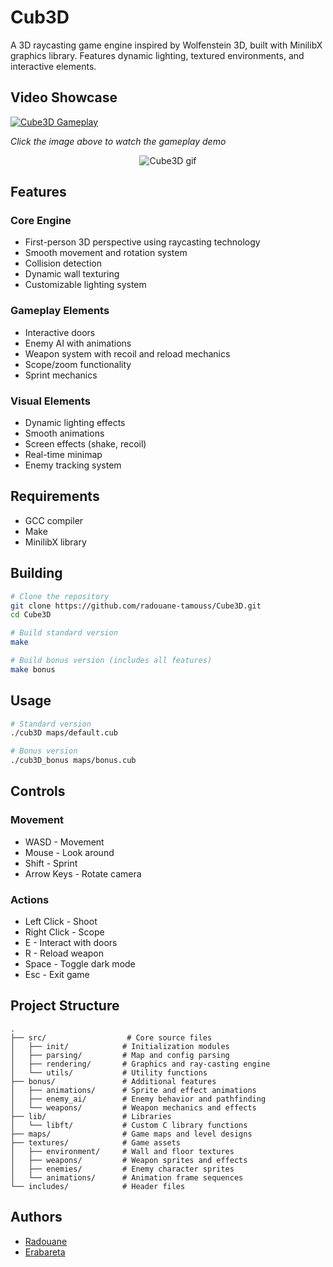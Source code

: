 # Cub3D

A 3D raycasting game engine inspired by Wolfenstein 3D, built with MinilibX graphics library. Features dynamic lighting, textured environments, and interactive elements.

## Video Showcase

[![Cube3D Gameplay](https://img.youtube.com/vi/HV48BXeT3Z0/maxresdefault.jpg)](https://youtu.be/HV48BXeT3Z0)

*Click the image above to watch the gameplay demo*

<div align="center">
    <img src="screenshots/youtube-video-gif (1).gif" alt="Cube3D gif" />
<!--   <img src="Screenshots/image.png" width="400" alt="Cube3D Screenshot 1" />
  <img src="Screenshots/image copy.png" width="400" alt="Cube3D Screenshot 2" />
  <img src="Screenshots/image copy 2.png" width="400" alt="Cube3D Screenshot 3" />
  <img src="Screenshots/image copy 3.png" width="400" alt="Cube3D Screenshot 4" />
  <img src="Screenshots/image copy 4.png" width="400" alt="Cube3D Screenshot 5" />
  <img src="Screenshots/image copy 5.png" width="400" alt="Cube3D Screenshot 6" />
  <img src="Screenshots/image copy 6.png" width="400" alt="Cube3D Screenshot 7" /> -->
</div>

## Features

### Core Engine
- First-person 3D perspective using raycasting technology
- Smooth movement and rotation system
- Collision detection
- Dynamic wall texturing
- Customizable lighting system

### Gameplay Elements
- Interactive doors
- Enemy AI with animations
- Weapon system with recoil and reload mechanics
- Scope/zoom functionality
- Sprint mechanics

### Visual Elements
- Dynamic lighting effects
- Smooth animations
- Screen effects (shake, recoil)
- Real-time minimap
- Enemy tracking system

## Requirements

- GCC compiler
- Make
- MinilibX library

## Building

```bash
# Clone the repository
git clone https://github.com/radouane-tamouss/Cube3D.git
cd Cube3D

# Build standard version
make

# Build bonus version (includes all features)
make bonus
```

## Usage

```bash
# Standard version
./cub3D maps/default.cub

# Bonus version
./cub3D_bonus maps/bonus.cub
```

## Controls

### Movement
- WASD - Movement
- Mouse - Look around
- Shift - Sprint
- Arrow Keys - Rotate camera

### Actions
- Left Click - Shoot
- Right Click - Scope
- E - Interact with doors
- R - Reload weapon
- Space - Toggle dark mode
- Esc - Exit game

## Project Structure

```
.
├── src/                  # Core source files
│   ├── init/            # Initialization modules
│   ├── parsing/         # Map and config parsing
│   ├── rendering/       # Graphics and ray-casting engine
│   └── utils/           # Utility functions
├── bonus/               # Additional features
│   ├── animations/      # Sprite and effect animations
│   ├── enemy_ai/        # Enemy behavior and pathfinding
│   └── weapons/         # Weapon mechanics and effects
├── lib/                 # Libraries
│   └── libft/           # Custom C library functions
├── maps/                # Game maps and level designs
├── textures/            # Game assets
│   ├── environment/     # Wall and floor textures
│   ├── weapons/         # Weapon sprites and effects
│   ├── enemies/         # Enemy character sprites
│   └── animations/      # Animation frame sequences
└── includes/            # Header files
```
## Authors

- [Radouane](https://github.com/radouane-tamouss)
- [Erabareta](https://github.com/erabareta)
